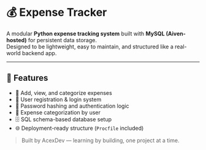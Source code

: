 # 💰 Expense Tracker

A modular **Python expense tracking system** built with **MySQL (Aiven-hosted)** for persistent data storage.  
Designed to be lightweight, easy to maintain, and structured like a real-world backend app.

---

## 🚀 Features
- 🧾 Add, view, and categorize expenses
- 👤 User registration & login system
- 🔐 Password hashing and authentication logic
- 🧮 Expense categorization by user
- 🗄️ SQL schema-based database setup
- 🌐 Deployment-ready structure (`Procfile` included)


> Built by AcexDev — learning by building, one project at a time.
